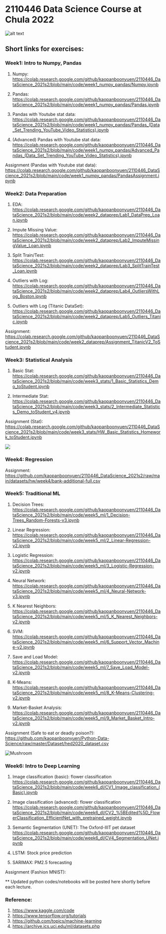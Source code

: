 # 2110446 Data Science Course at Chula 2022

![alt text](https://github.com/kaopanboonyuen/2110446_DataScience_2021s2/raw/main/%20files/welcome-to-the-dark-side-of-science-data-science.jpeg "join ds")

## Short links for exercises:

### Week1: Intro to Numpy, Pandas

1. Numpy: https://colab.research.google.com/github/kaopanboonyuen/2110446_DataScience_2021s2/blob/main/code/week1_numpy_pandas/Numpy.ipynb 

2. Pandas: https://colab.research.google.com/github/kaopanboonyuen/2110446_DataScience_2021s2/blob/main/code/week1_numpy_pandas/Pandas.ipynb 

3. Pandas with Youtube stat data: https://colab.research.google.com/github/kaopanboonyuen/2110446_DataScience_2021s2/blob/main/code/week1_numpy_pandas/Pandas_(Data_Set_Trending_YouTube_Video_Statistics).ipynb 

4. (Advanced) Pandas with Youtube stat data: https://colab.research.google.com/github/kaopanboonyuen/2110446_DataScience_2021s2/blob/main/code/week1_numpy_pandas/Advanced_Pandas_(Data_Set_Trending_YouTube_Video_Statistics).ipynb 

Assignment (Pandas with Youtube stat data): https://colab.research.google.com/github/kaopanboonyuen/2110446_DataScience_2021s2/blob/main/code/week1_numpy_pandas/PandasAssignment.ipynb 

### Week2: Data Preparation

1. EDA: https://colab.research.google.com/github/kaopanboonyuen/2110446_DataScience_2021s2/blob/main/code/week2_dataprep/Lab1_DataPrep_Loan.ipynb 

2. Impute Missing Value: https://colab.research.google.com/github/kaopanboonyuen/2110446_DataScience_2021s2/blob/main/code/week2_dataprep/Lab2_ImputeMissingValue_Loan.ipynb 

3. Split Train/Test: https://colab.research.google.com/github/kaopanboonyuen/2110446_DataScience_2021s2/blob/main/code/week2_dataprep/Lab3_SplitTrainTest_Loan.ipynb 

4. Outliers with Log: https://colab.research.google.com/github/kaopanboonyuen/2110446_DataScience_2021s2/blob/main/code/week2_dataprep/Lab4_OutliersWithLog_Boston.ipynb

5. Outliers with Log (Titanic DataSet): https://colab.research.google.com/github/kaopanboonyuen/2110446_DataScience_2021s2/blob/main/code/week2_dataprep/Lab5_Outliers_Titanic.ipynb

Assignment: https://colab.research.google.com/github/kaopanboonyuen/2110446_DataScience_2021s2/blob/main/code/week2_dataprep/Assignment_TitanicV2_ToStudent.ipynb 

### Week3: Statistical Analysis

1. Basic Stat: https://colab.research.google.com/github/kaopanboonyuen/2110446_DataScience_2021s2/blob/main/code/week3_stats/1_Basic_Statistics_Demo_toStudent.ipynb 

2. Intermediate Stat: https://colab.research.google.com/github/kaopanboonyuen/2110446_DataScience_2021s2/blob/main/code/week3_stats/2_Intermediate_Statistics_Demo_toStudent_v4.ipynb  

Assignment (Stat): https://colab.research.google.com/github/kaopanboonyuen/2110446_DataScience_2021s2/blob/main/code/week3_stats/HW_Basic_Statistics_Homework_toStudent.ipynb  

![](https://github.com/kaopanboonyuen/2110446_DataScience_2021s2/raw/main/%20files/stat-data.gif)

### Week4: Regression

Assignment: https://github.com/kaopanboonyuen/2110446_DataScience_2021s2/raw/main/datasets/hw/week4/bank-additional-full.csv

### Week5: Traditional ML

1. Decision Trees: https://colab.research.google.com/github/kaopanboonyuen/2110446_DataScience_2021s2/blob/main/code/week5_ml/1_Decision-Trees_Random-Forests-v3.ipynb

2. Linear Regression: https://colab.research.google.com/github/kaopanboonyuen/2110446_DataScience_2021s2/blob/main/code/week5_ml/2_Linear-Regression-v2.ipynb

3. Logistic Regression: https://colab.research.google.com/github/kaopanboonyuen/2110446_DataScience_2021s2/blob/main/code/week5_ml/3_Logistic-Regression-v2.ipynb

4. Neural Network: https://colab.research.google.com/github/kaopanboonyuen/2110446_DataScience_2021s2/blob/main/code/week5_ml/4_Neural-Network-v3.ipynb

5. K Nearest Neighbors: https://colab.research.google.com/github/kaopanboonyuen/2110446_DataScience_2021s2/blob/main/code/week5_ml/5_K_Nearest_Neighbors-v2.ipynb

6. SVM: https://colab.research.google.com/github/kaopanboonyuen/2110446_DataScience_2021s2/blob/main/code/week5_ml/6_Support_Vector_Machine-v2.ipynb

7. Save and Load Model: https://colab.research.google.com/github/kaopanboonyuen/2110446_DataScience_2021s2/blob/main/code/week5_ml/7_Save_Load_Model-v2.ipynb

8. K-Means: https://colab.research.google.com/github/kaopanboonyuen/2110446_DataScience_2021s2/blob/main/code/week5_ml/8_K-Means-Clustering-v2.ipynb

9. Market-Basket Analysis: https://colab.research.google.com/github/kaopanboonyuen/2110446_DataScience_2021s2/blob/main/code/week5_ml/9_Market_Basket_Intro-v2.ipynb

Assignment (Safe to eat or deadly poison?): https://github.com/kaopanboonyuen/Python-Data-Science/raw/master/Dataset/hed2020_dataset.csv

![Mushroom](https://github.com/kaopanboonyuen/2110446_DataScience_2021s2/raw/main/%20files/hed.jpeg)

### Week6: Intro to Deep Learning

1. Image classification (basic): flower classification https://colab.research.google.com/github/kaopanboonyuen/2110446_DataScience_2021s2/blob/main/code/week6_dl/CV1_Image_classification_(Basic).ipynb

2. Image classification (advanced): flower classification https://colab.research.google.com/github/kaopanboonyuen/2110446_DataScience_2021s2/blob/main/code/week6_dl/CV2_%5BEdited%5D_FlowerClassification_EfficientNet_with_pretrained_weight.ipynb

3. Semantic Segmentation (UNET): The Oxford-IIIT pet dataset https://colab.research.google.com/github/kaopanboonyuen/2110446_DataScience_2021s2/blob/main/code/week6_dl/CV4_Segmentation_UNet.ipynb

4. LSTM: Stock price prediction

5. SARIMAX: PM2.5 forecasting

Assignment (Fashion MNIST): 

** Updated python codes/notebooks will be posted here shortly before each lecture.

### Reference:

1. https://www.kaggle.com/code
2. https://www.tensorflow.org/tutorials
3. https://github.com/topics/machine-learning
4. https://archive.ics.uci.edu/ml/datasets.php